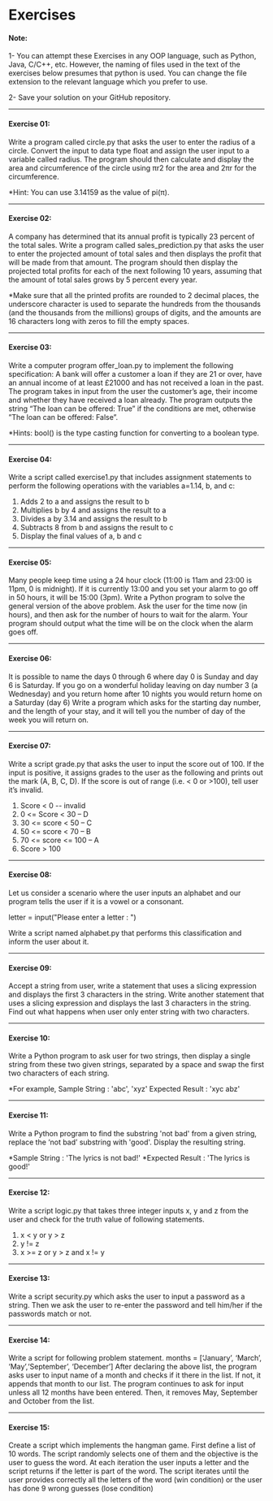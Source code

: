 # Exercises

#### Note: 

1- You can attempt these Exercises in any OOP language, such as Python, Java, C/C++, etc. However, the naming of files used in the text of the exercises below presumes that python is used. You can change the file extension to the relevant language which you prefer to use.

2- Save your solution on your GitHub repository.

------------
 
#### Exercise 01: 
Write a program called circle.py that asks the user to enter the radius of a circle. Convert the input to data type float and assign the user input to a variable called radius. The program should then calculate and display the area and circumference of the circle using πr2 for the area and 2πr for the circumference.

*Hint: You can use 3.14159 as the value of pi(π).

------------
#### Exercise 02: 
A company has determined that its annual profit is typically 23 percent of the total sales. Write a program called sales_prediction.py that asks the user to enter the projected amount of total sales and then displays the profit that will be made from that amount. The program should then display the projected total profits for each of the next following 10 years, assuming that the amount of total sales grows by 5 percent every year.

*Make sure that all the printed profits are rounded to 2 decimal places, the underscore character is used to separate the hundreds from the thousands (and the thousands from the millions) groups of digits, and the amounts are 16 characters long with zeros to fill the empty spaces.

------------
#### Exercise 03: 
Write a computer program offer_loan.py to implement the following specification: A bank will offer a customer a loan if they are 21 or over, have an annual income of at least £21000 and has not received a loan in the past. The program takes in input from the user the customer’s age, their income and whether they have received a loan already. The program outputs the string “The loan can be offered: True” if the conditions are met, otherwise ”The loan can be offered: False”.

*Hints: bool() is the type casting function for converting to a boolean type.

------------
#### Exercise 04:
Write a script called exercise1.py that includes assignment statements to perform the following operations with the variables a=1.14, b, and c:
1.	Adds 2 to a and assigns the result to b
2.	Multiplies b by 4 and assigns the result to a
3.	Divides a by 3.14 and assigns the result to b
4.	Subtracts 8 from b and assigns the result to c
5.	Display the final values of a, b and c

------------
#### Exercise 05:
Many people keep time using a 24 hour clock (11:00 is 11am and 23:00 is 11pm, 0 is midnight). If it is currently 13:00 and you set your alarm to go off in 50 hours, it will be 15:00 (3pm). Write a Python program to solve the general version of the above problem. Ask the user for the time now (in hours), and then ask for the number of hours to wait for the alarm. Your program should output what the time will be on the clock when the alarm goes off.

------------
#### Exercise 06:
It is possible to name the days 0 through 6 where day 0 is Sunday and day 6 is Saturday. If you go on a wonderful holiday leaving on day number 3 (a Wednesday) and you return home after 10 nights you would return home on a Saturday (day 6) Write a program which asks for the starting day number, and the length of your stay, and it will tell you the number of day of the week you will return on. 

------------
#### Exercise 07:
Write a script grade.py that asks the user to input the score out of 100. If the input is positive, it assigns grades to the user as the following and prints out the mark (A, B, C, D). If the score is out of range (i.e. < 0 or >100), tell user it’s invalid.

1.	Score < 0	-- invalid
2.	0 <= Score < 30	– D
3.	30 <= score < 50	– C
4.	50 <= score < 70	– B
5.	70 <= score <= 100	– A
6.	Score > 100

------------
#### Exercise 08:
Let us consider a scenario where the user inputs an alphabet and our program tells the user if it is a vowel or a consonant.

letter = input("Please enter a letter : ")

Write a script named alphabet.py that performs this classification and inform the user about it.

------------
#### Exercise 09:

Accept a string from user, write a statement that uses a slicing expression and displays the first 3 characters in the string. Write another statement that uses a slicing expression and displays the last 3 characters in the string. Find out what happens when user only enter string with two characters.

------------
#### Exercise 10:

Write a Python program to ask user for two strings, then display a single string from these two given strings, separated by a space and swap the first two characters of each string. 

*For example,
Sample String : 'abc', 'xyz' 
Expected Result : 'xyc abz'

------------
#### Exercise 11:

Write a Python program to find the substring 'not bad' from a given string, replace the ‘not bad’ substring with 'good'. Display the resulting string.

*Sample String : 'The lyrics is not bad!' 
*Expected Result : 'The lyrics is good!'

------------
#### Exercise 12:

Write a script logic.py that takes three integer inputs x, y and z from the user and check for the truth value of following statements.
1.	x < y or y > z
2.	y != z
3.	x >= z or y > z and x != y


------------
#### Exercise 13:

Write a script security.py which asks the user to input a password as a string. Then we ask the user to re-enter the password and tell him/her if the passwords match or not.

------------
#### Exercise 14:

Write a script for following problem statement.
months = [‘January’, ‘March’, ‘May’,‘September’, ‘December’]
After declaring the above list, the program asks user to input name of a month and checks if it there in the list. If not, it appends that month to our list. The program continues to ask for input unless all 12 months have been entered. Then, it removes May, September and October from the list.

------------
#### Exercise 15:

Create a script which implements the hangman game. First define a list of 10 words. The script randomly selects one of them and the objective is the user to guess the word. At each iteration the user inputs a letter and the script returns if the letter is part of the word. The script iterates until the user provides correctly all the letters of the word (win condition) or the user has done 9 wrong guesses (lose condition)




